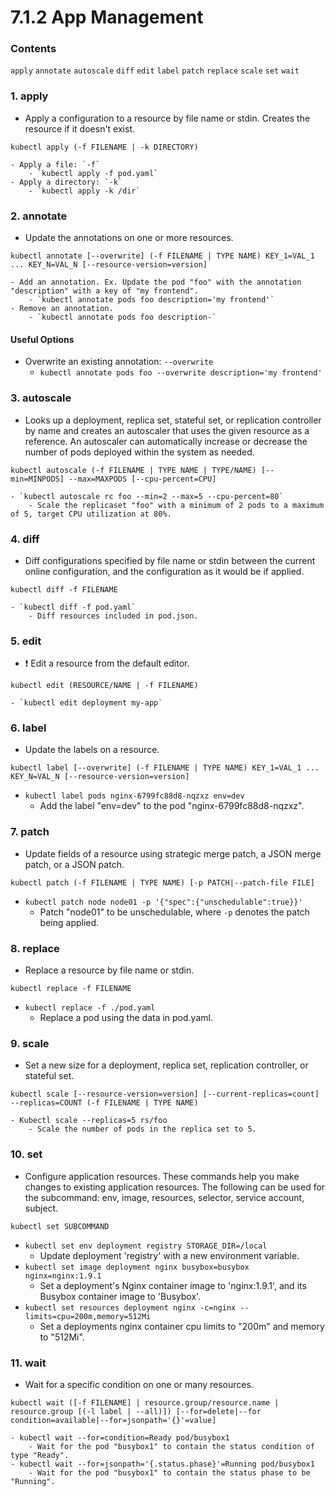 # 7.1.2 App Management

### Contents

`apply` `annotate` `autoscale` `diff` `edit` `label` `patch` `replace` `scale` `set` `wait`

### 1. apply

- Apply a configuration to a resource by file name or stdin. Creates the resource if it doesn't exist.

```
kubectl apply (-f FILENAME | -k DIRECTORY)
```

    - Apply a file: `-f`
        - `kubectl apply -f pod.yaml`
    - Apply a directory: `-k`
        - `kubectl apply -k /dir`

### 2. annotate

- Update the annotations on one or more resources.

```
kubectl annotate [--overwrite] (-f FILENAME | TYPE NAME) KEY_1=VAL_1 ... KEY_N=VAL_N [--resource-version=version]
```

    - Add an annotation. Ex. Update the pod "foo" with the annotation "description" with a key of "my frontend".
        - `kubectl annotate pods foo description='my frontend'`
    - Remove an annotation.
        - `kubectl annotate pods foo description-`

#### Useful Options

- Overwrite an existing annotation: `--overwrite`
  - `kubectl annotate pods foo --overwrite description='my frontend'`

### 3. autoscale

- Looks up a deployment, replica set, stateful set, or replication controller by name and creates an autoscaler that uses the given resource as a reference. An autoscaler can automatically increase or decrease the number of pods deployed within the system as needed.

```
kubectl autoscale (-f FILENAME | TYPE NAME | TYPE/NAME) [--min=MINPODS] --max=MAXPODS [--cpu-percent=CPU]
```

    - `kubectl autoscale rc foo --min=2 --max=5 --cpu-percent=80`
        - Scale the replicaset "foo" with a minimum of 2 pods to a maximum of 5, target CPU utilization at 80%.

### 4. diff

- Diff configurations specified by file name or stdin between the current online configuration, and the configuration as it would be if applied.

```
kubectl diff -f FILENAME
```

    - `kubectl diff -f pod.yaml`
        - Diff resources included in pod.json.

### 5. edit

- ❗️ Edit a resource from the default editor.

```
kubectl edit (RESOURCE/NAME | -f FILENAME)
```

    - `kubectl edit deployment my-app` 

### 6. label

- Update the labels on a resource.

```
kubectl label [--overwrite] (-f FILENAME | TYPE NAME) KEY_1=VAL_1 ... KEY_N=VAL_N [--resource-version=version]
```

- `kubectl label pods nginx-6799fc88d8-nqzxz env=dev`
  - Add the label "env=dev" to the pod "nginx-6799fc88d8-nqzxz".

### 7. patch

- Update fields of a resource using strategic merge patch, a JSON merge patch, or a JSON patch.

```
kubectl patch (-f FILENAME | TYPE NAME) [-p PATCH|--patch-file FILE]
```

- `kubectl patch node node01 -p '{"spec":{"unschedulable":true}}'`
  - Patch "node01" to be unschedulable, where `-p` denotes the patch being applied.

### 8. replace

- Replace a resource by file name or stdin.

```
kubectl replace -f FILENAME
```

- `kubectl replace -f ./pod.yaml`
  - Replace a pod using the data in pod.yaml.

### 9. scale

- Set a new size for a deployment, replica set, replication controller, or stateful set.

```
kubectl scale [--resource-version=version] [--current-replicas=count] --replicas=COUNT (-f FILENAME | TYPE NAME)
```

    - Kubectl scale --replicas=5 rs/foo
        - Scale the number of pods in the replica set to 5. 

### 10. set

- Configure application resources. These commands help you make changes to existing application resources. The following can be used for the subcommand: env, image, resources, selector, service account, subject.

```
kubectl set SUBCOMMAND
```

- `kubectl set env deployment registry STORAGE_DIR=/local`
  - Update deployment 'registry' with a new environment variable.
- `kubectl set image deployment nginx busybox=busybox nginx=nginx:1.9.1`
  - Set a deployment's Nginx container image to 'nginx:1.9.1', and its Busybox container image to 'Busybox'.
- `kubectl set resources deployment nginx -c=nginx --limits=cpu=200m,memory=512Mi`
  - Set a deployments nginx container cpu limits to "200m" and memory to "512Mi".

### 11. wait

- Wait for a specific condition on one or many resources.

```
kubectl wait ([-f FILENAME] | resource.group/resource.name | resource.group [(-l label | --all)]) [--for=delete|--for condition=available|--for=jsonpath='{}'=value]
```

    - kubectl wait --for=condition=Ready pod/busybox1 
        - Wait for the pod "busybox1" to contain the status condition of type "Ready".
    - kubectl wait --for=jsonpath='{.status.phase}'=Running pod/busybox1
        - Wait for the pod "busybox1" to contain the status phase to be "Running".
